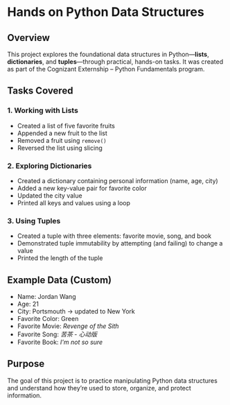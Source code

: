 # Hands on Python Data Structures

## Overview
This project explores the foundational data structures in Python—**lists**, **dictionaries**, and **tuples**—through practical, hands-on tasks. It was created as part of the Cognizant Externship – Python Fundamentals program.

## Tasks Covered

### 1. Working with Lists
- Created a list of five favorite fruits
- Appended a new fruit to the list
- Removed a fruit using `remove()`
- Reversed the list using slicing

### 2. Exploring Dictionaries
- Created a dictionary containing personal information (name, age, city)
- Added a new key-value pair for favorite color
- Updated the city value
- Printed all keys and values using a loop

### 3. Using Tuples
- Created a tuple with three elements: favorite movie, song, and book
- Demonstrated tuple immutability by attempting (and failing) to change a value
- Printed the length of the tuple

## Example Data (Custom)
- Name: Jordan Wang  
- Age: 21  
- City: Portsmouth → updated to New York  
- Favorite Color: Green  
- Favorite Movie: *Revenge of the Sith*  
- Favorite Song: *苦茶 - 心动版*  
- Favorite Book: *I'm not so sure*

## Purpose
The goal of this project is to practice manipulating Python data structures and understand how they’re used to store, organize, and protect information.